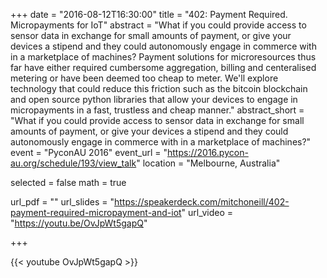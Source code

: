+++
date = "2016-08-12T16:30:00"
title = "402: Payment Required. Micropayments for IoT"
abstract = "What if you could provide access to sensor data in exchange for small amounts of payment, or give your devices a stipend and they could autonomously engage in commerce with in a marketplace of machines? Payment solutions for microresources thus far have either required cumbersome aggregation, billing and centeralised metering or have been deemed too cheap to meter. We'll explore technology that could reduce this friction such as the bitcoin blockchain and open source python libraries that allow your devices to engage in micropayments in a fast, trustless and cheap manner."
abstract_short = "What if you could provide access to sensor data in exchange for small amounts of payment, or give your devices a stipend and they could autonomously engage in commerce with in a marketplace of machines?"
event = "PyconAU 2016"
event_url = "https://2016.pycon-au.org/schedule/193/view_talk"
location = "Melbourne, Australia"

selected = false
math = true

url_pdf = ""
url_slides = "https://speakerdeck.com/mitchoneill/402-payment-required-micropayment-and-iot"
url_video = "https://youtu.be/OvJpWt5gapQ"


+++

{{< youtube OvJpWt5gapQ >}}
